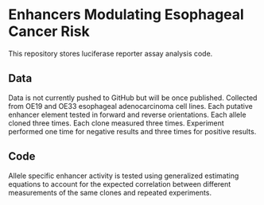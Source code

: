 # Enhancers Modulating Esophageal Cancer Risk

This repository stores luciferase reporter assay analysis code.

## Data

Data is not currently pushed to GitHub but will be once published.
Collected from OE19 and OE33 esophageal adenocarcinoma cell lines.
Each putative enhancer element tested in forward and reverse orientations.
Each allele cloned three times.
Each clone measured three times.
Experiment performed one time for negative results and three times for positive
results.

## Code

Allele specific enhancer activity is tested using generalized estimating
equations to account for the expected correlation between different
measurements of the same clones and repeated experiments.

